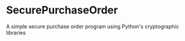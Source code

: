 # SecurePurchaseOrder
A simple secure purchase order program using Python's cryptographic libraries
